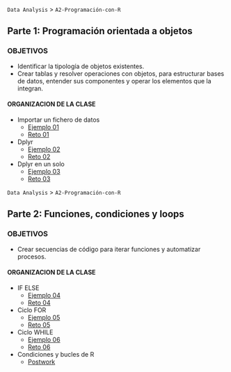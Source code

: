 `Data Analysis` > `A2-Programación-con-R`

## Parte 1: Programación orientada a objetos

### OBJETIVOS 
 - Identificar la tipología de objetos existentes.
 - Crear tablas y resolver operaciones con objetos, para estructurar bases de datos, entender sus componentes y operar los elementos que la integran. 

#### ORGANIZACION DE LA CLASE 

- Importar un fichero de datos
	- [Ejemplo 01](Ejemplo-01)
	- [Reto 01](Reto-01)
- Dplyr
	- [Ejemplo 02](Ejemplo-02)
	- [Reto 02](Reto-02)
- Dplyr en un solo 	
	- [Ejemplo 03](Ejemplo-03)
	- [Reto 03](Reto-03)


`Data Analysis` > `A2-Programación-con-R`

## Parte 2: Funciones, condiciones y loops  

### OBJETIVOS 
 - Crear secuencias de código para iterar funciones y automatizar procesos.

#### ORGANIZACION DE LA CLASE 

- IF ELSE
	- [Ejemplo 04](Ejemplo-04)
	- [Reto 04](Reto-04)
- Ciclo FOR
	- [Ejemplo 05](Ejemplo-05)
	- [Reto 05](Reto-05)
- Ciclo WHILE
	- [Ejemplo 06](Ejemplo-06)
	- [Reto 06](Reto-06)
- Condiciones y bucles de R
	- [Postwork](Postwork)
